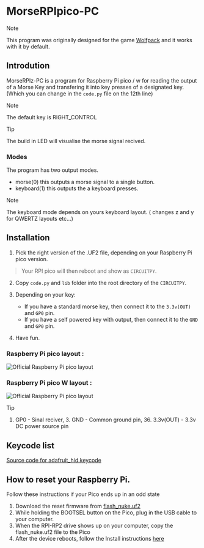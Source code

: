 # MorseRPIpico-PC

> [!Note]
> This program was originally designed for the game [Wolfpack](https://store.steampowered.com/app/490920/Wolfpack/) and it works with it by default.
## Introdution
MorseRPIz-PC is a program for Raspberry Pi pico / w for reading the output of a Morse Key and transfering it into key presses of a designated key. (Which you can change in the `code.py` file on the 12th line)
> [!Note]
> The default key is RIGHT_CONTROL

> [!Tip]
> The build in LED will visualise the morse signal recived. 

### Modes
The program has two output modes. 
   - morse(0) this outputs a morse signal to a single button.
   - keyboard(1) this outputs the a keyboard presses.
> [!Note]
> The keyboard mode depends on yours keyboard layout. ( changes z and y for QWERTZ layouts etc...)

## Installation

1. Pick the right version of the .UF2 file, depending on your Raspberry Pi pico version.
> Your RPI pico will then reboot and show as `CIRCUITPY`.

2. Copy `code.py` and `lib` folder into the root directory of the `CIRCUITPY`.

3. Depending on your key: 
   - If you have a standard morse key, then connect it to the `3.3v(OUT)` and `GP0` pin.
   - If you have a self powered key with output, then connect it to the `GND` and `GP0` pin.
   
5. Have fun.

### Raspberry Pi pico layout :
![Official Raspberry Pi pico layout](https://www.raspberrypi.com/documentation/microcontrollers/images/pico-pinout.svg)


### Raspberry Pi pico W layout :
![Official Raspberry Pi pico layout](https://www.raspberrypi.com/documentation/microcontrollers/images/picow-pinout.svg)


> [!Tip]
> 1. GP0 - Sinal reciver, 3. GND - Common ground pin, 36. 3.3v(OUT) - 3.3v DC power source pin


## Keycode list

[Source code for adafruit_hid.keycode](https://docs.circuitpython.org/projects/hid/en/latest/_modules/adafruit_hid/keycode.html)

## How to reset your Raspberry Pi.
Follow these instructions if your Pico ends up in an odd state

1. Download the reset firmware from [flash_nuke.uf2](https://datasheets.raspberrypi.com/soft/flash_nuke.uf2)
2. While holding the BOOTSEL button on the Pico, plug in the USB cable to your computer.
3. When the RPI-RP2 drive shows up on your computer, copy the flash_nuke.uf2 file to the Pico
4. After the device reboots, follow the Install instructions [here](https://github.com/dbisu/pico-ducky/blob/main/README.md)

